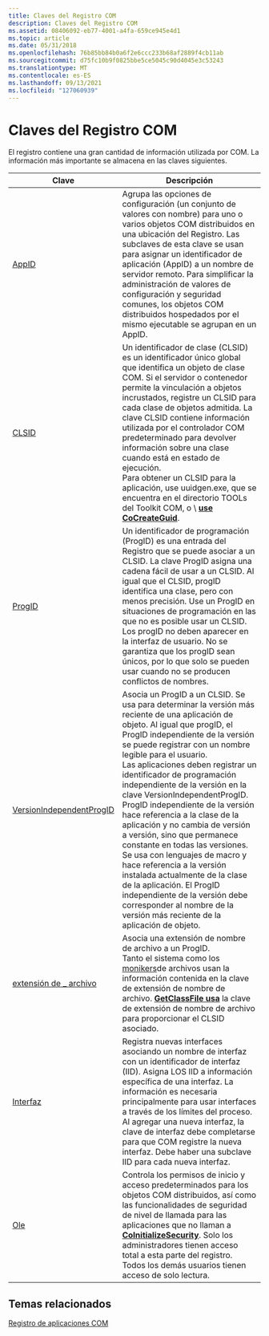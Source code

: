 ```yaml
---
title: Claves del Registro COM
description: Claves del Registro COM
ms.assetid: 08406092-eb77-4001-a4fa-659ce945e4d1
ms.topic: article
ms.date: 05/31/2018
ms.openlocfilehash: 76b85bb84b0a6f2e6ccc233b68af2889f4cb11ab
ms.sourcegitcommit: d75fc10b9f0825bbe5ce5045c90d4045e3c53243
ms.translationtype: MT
ms.contentlocale: es-ES
ms.lasthandoff: 09/13/2021
ms.locfileid: "127060939"
---
```

# <a name="com-registry-keys"></a>Claves del Registro COM

El registro contiene una gran cantidad de información utilizada por COM. La información más importante se almacena en las claves siguientes.



| Clave                                                                 | Descripción                                                                                                                                                                                                                                                                                                                                                                                                                                                                                                                                                                                                                                                                                                                       |
|---------------------------------------------------------------------|-----------------------------------------------------------------------------------------------------------------------------------------------------------------------------------------------------------------------------------------------------------------------------------------------------------------------------------------------------------------------------------------------------------------------------------------------------------------------------------------------------------------------------------------------------------------------------------------------------------------------------------------------------------------------------------------------------------------------------------|
| [AppID](appid-key.md)<br/>                                   | Agrupa las opciones de configuración (un conjunto de valores con nombre) para uno o varios objetos COM distribuidos en una ubicación del Registro. Las subclaves de esta clave se usan para asignar un identificador de aplicación (AppID) a un nombre de servidor remoto. Para simplificar la administración de valores de configuración y seguridad comunes, los objetos COM distribuidos hospedados por el mismo ejecutable se agrupan en un AppID.<br/>                                                                                                                                                                                                                                                                                                                      |
| [CLSID](clsid-key-hklm.md)<br/>                              | Un identificador de clase (CLSID) es un identificador único global que identifica un objeto de clase COM. Si el servidor o contenedor permite la vinculación a objetos incrustados, registre un CLSID para cada clase de objetos admitida. La clave CLSID contiene información utilizada por el controlador COM predeterminado para devolver información sobre una clase cuando está en estado de ejecución.<br/> Para obtener un CLSID para la aplicación, use uuidgen.exe, que se encuentra en el directorio TOOLs del Toolkit COM, o \\ [**use CoCreateGuid**](/windows/desktop/api/combaseapi/nf-combaseapi-cocreateguid). <br/>                                                                                                                                                                                       |
| [ProgID](-progid--key.md)<br/>                               | Un identificador de programación (ProgID) es una entrada del Registro que se puede asociar a un CLSID. La clave ProgID asigna una cadena fácil de usar a un CLSID. Al igual que el CLSID, progID identifica una clase, pero con menos precisión. Use un ProgID en situaciones de programación en las que no es posible usar un CLSID. Los progID no deben aparecer en la interfaz de usuario. No se garantiza que los progID sean únicos, por lo que solo se pueden usar cuando no se producen conflictos de nombres.<br/>                                                                                                                                                                                                                                                      |
| [VersionIndependentProgID](versionindependentprogid.md)<br/> | Asocia un ProgID a un CLSID. Se usa para determinar la versión más reciente de una aplicación de objeto. Al igual que progID, el ProgID independiente de la versión se puede registrar con un nombre legible para el usuario. <br/> Las aplicaciones deben registrar un identificador de programación independiente de la versión en la clave VersionIndependentProgID. ProgID independiente de la versión hace referencia a la clase de la aplicación y no cambia de versión a versión, sino que permanece constante en todas las versiones. Se usa con lenguajes de macro y hace referencia a la versión instalada actualmente de la clase de la aplicación. El ProgID independiente de la versión debe corresponder al nombre de la versión más reciente de la aplicación de objeto. <br/> |
| [extensión de \_ archivo](-file-extension--key.md)<br/>              | Asocia una extensión de nombre de archivo a un ProgID.<br/> Tanto el sistema como los [monikers](file-monikers.md)de archivos usan la información contenida en la clave de extensión de nombre de archivo. [**GetClassFile usa**](/windows/desktop/api/Objbase/nf-objbase-getclassfile) la clave de extensión de nombre de archivo para proporcionar el CLSID asociado. <br/>                                                                                                                                                                                                                                                                                                                                                                                                                              |
| [Interfaz](interface-key.md)<br/>                           | Registra nuevas interfaces asociando un nombre de interfaz con un identificador de interfaz (IID). Asigna LOS IID a información específica de una interfaz. La información es necesaria principalmente para usar interfaces a través de los límites del proceso. <br/> Al agregar una nueva interfaz, la clave de interfaz debe completarse para que COM registre la nueva interfaz. Debe haber una subclave IID para cada nueva interfaz. <br/>                                                                                                                                                                                                                                                                                                       |
| [Ole](hkey-local-machine-software-microsoft-ole.md)<br/>     | Controla los permisos de inicio y acceso predeterminados para los objetos COM distribuidos, así como las funcionalidades de seguridad de nivel de llamada para las aplicaciones que no llaman a [**CoInitializeSecurity**](/windows/desktop/api/combaseapi/nf-combaseapi-coinitializesecurity). Solo los administradores tienen acceso total a esta parte del registro. Todos los demás usuarios tienen acceso de solo lectura. <br/>                                                                                                                                                                                                                                                                                                                                                                                           |



 

## <a name="related-topics"></a>Temas relacionados

<dl> <dt>

[Registro de aplicaciones COM](registering-com-applications.md)
</dt> </dl>

 

 





